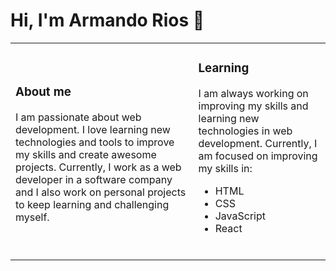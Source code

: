 # Hi, I'm Armando Rios 👋
<table>
  <tr>
    <td>
      <h3>About me</h3>
      <p>I am passionate about web development. I love learning new technologies and tools to improve my skills and create awesome projects. Currently, I work as a web developer in a software company and I also work on personal projects to keep learning and challenging myself.</p>
     <td>
       <h3>Learning</h3>
      <p>I am always working on improving my skills and learning new technologies in web development. Currently, I am focused on improving my skills in:</p>
      <ul>
        <li>HTML</li>
        <li>CSS</li>
        <li>JavaScript</li>
        <li>React</li>
      </ul>
      <br>
     </td>
    </td>
  </tr>
</table>
